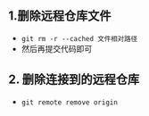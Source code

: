 ## 1.删除远程仓库文件

+ `git rm -r --cached 文件相对路径`
+ 然后再提交代码即可

## 2. 删除连接到的远程仓库

+ `git remote remove origin`